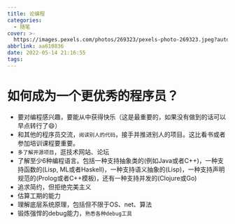 ```yaml
---
title: 论编程
categories:
  - 随笔
cover: >-
  https://images.pexels.com/photos/269323/pexels-photo-269323.jpeg?auto=compress&cs=tinysrgb&dpr=2&w=500
abbrlink: aa610836
date: 2022-05-14 21:16:55
tags:
---
```


# 如何成为一个更优秀的程序员？

- 要对编程感兴趣，要能从中获得快乐（这是最重要的，如果没有做到的话可以早点转行了😄）
- 和其他的程序员交流，`阅读别人的代码`，接手并推进别人的项目。这比看书或者参加培训课程要重要。
- `多了解开源项目`，逛技术网站、论坛
- 了解至少6种编程语言。包括一种支持抽象类的(例如Java或者C++)，一种支持函数的(Lisp, ML或者Haskell)，一种支持语义抽象的(Lisp)，一种支持声明规范的(Prolog或者C++模板)，还有一种支持并发的(Clojure或Go)
- 追求简约，但拒绝完美主义
- 估算工期的能力
- 理解底层系统原理，包括但不限于OS、net、算法
- 锻炼强悍的debug能力，`熟悉各种debug工具`